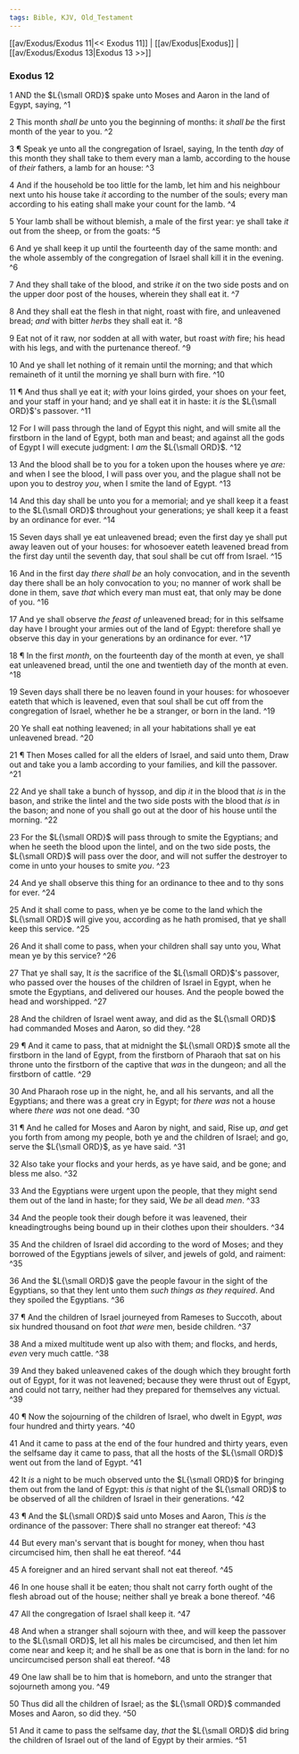 ```yaml
---
tags: Bible, KJV, Old_Testament
---
```


[[av/Exodus/Exodus 11|<< Exodus 11]] | [[av/Exodus|Exodus]] | [[av/Exodus/Exodus 13|Exodus 13 >>]]

### Exodus 12

1 AND the $L{\small ORD}$ spake unto Moses and Aaron in the land of Egypt, saying, ^1

2 This month _shall_ _be_ unto you the beginning of months: it _shall_ _be_ the first month of the year to you. ^2

3 ¶ Speak ye unto all the congregation of Israel, saying, In the tenth _day_ of this month they shall take to them every man a lamb, according to the house of _their_ fathers, a lamb for an house: ^3

4 And if the household be too little for the lamb, let him and his neighbour next unto his house take _it_ according to the number of the souls; every man according to his eating shall make your count for the lamb. ^4

5 Your lamb shall be without blemish, a male of the first year: ye shall take _it_ out from the sheep, or from the goats: ^5

6 And ye shall keep it up until the fourteenth day of the same month: and the whole assembly of the congregation of Israel shall kill it in the evening. ^6

7 And they shall take of the blood, and strike _it_ on the two side posts and on the upper door post of the houses, wherein they shall eat it. ^7

8 And they shall eat the flesh in that night, roast with fire, and unleavened bread; _and_ with bitter _herbs_ they shall eat it. ^8

9 Eat not of it raw, nor sodden at all with water, but roast _with_ fire; his head with his legs, and with the purtenance thereof. ^9

10 And ye shall let nothing of it remain until the morning; and that which remaineth of it until the morning ye shall burn with fire. ^10

11 ¶ And thus shall ye eat it; _with_ your loins girded, your shoes on your feet, and your staff in your hand; and ye shall eat it in haste: it _is_ the $L{\small ORD}$'s passover. ^11

12 For I will pass through the land of Egypt this night, and will smite all the firstborn in the land of Egypt, both man and beast; and against all the gods of Egypt I will execute judgment: I _am_ the $L{\small ORD}$. ^12

13 And the blood shall be to you for a token upon the houses where ye _are:_ and when I see the blood, I will pass over you, and the plague shall not be upon you to destroy _you_, when I smite the land of Egypt. ^13

14 And this day shall be unto you for a memorial; and ye shall keep it a feast to the $L{\small ORD}$ throughout your generations; ye shall keep it a feast by an ordinance for ever. ^14

15 Seven days shall ye eat unleavened bread; even the first day ye shall put away leaven out of your houses: for whosoever eateth leavened bread from the first day until the seventh day, that soul shall be cut off from Israel. ^15

16 And in the first day _there_ _shall_ _be_ an holy convocation, and in the seventh day there shall be an holy convocation to you; no manner of work shall be done in them, save _that_ which every man must eat, that only may be done of you. ^16

17 And ye shall observe _the_ _feast_ _of_ unleavened bread; for in this selfsame day have I brought your armies out of the land of Egypt: therefore shall ye observe this day in your generations by an ordinance for ever. ^17

18 ¶ In the first _month_, on the fourteenth day of the month at even, ye shall eat unleavened bread, until the one and twentieth day of the month at even. ^18

19 Seven days shall there be no leaven found in your houses: for whosoever eateth that which is leavened, even that soul shall be cut off from the congregation of Israel, whether he be a stranger, or born in the land. ^19

20 Ye shall eat nothing leavened; in all your habitations shall ye eat unleavened bread. ^20

21 ¶ Then Moses called for all the elders of Israel, and said unto them, Draw out and take you a lamb according to your families, and kill the passover. ^21

22 And ye shall take a bunch of hyssop, and dip _it_ in the blood that _is_ in the bason, and strike the lintel and the two side posts with the blood that _is_ in the bason; and none of you shall go out at the door of his house until the morning. ^22

23 For the $L{\small ORD}$ will pass through to smite the Egyptians; and when he seeth the blood upon the lintel, and on the two side posts, the $L{\small ORD}$ will pass over the door, and will not suffer the destroyer to come in unto your houses to smite _you_. ^23

24 And ye shall observe this thing for an ordinance to thee and to thy sons for ever. ^24

25 And it shall come to pass, when ye be come to the land which the $L{\small ORD}$ will give you, according as he hath promised, that ye shall keep this service. ^25

26 And it shall come to pass, when your children shall say unto you, What mean ye by this service? ^26

27 That ye shall say, It _is_ the sacrifice of the $L{\small ORD}$'s passover, who passed over the houses of the children of Israel in Egypt, when he smote the Egyptians, and delivered our houses. And the people bowed the head and worshipped. ^27

28 And the children of Israel went away, and did as the $L{\small ORD}$ had commanded Moses and Aaron, so did they. ^28

29 ¶ And it came to pass, that at midnight the $L{\small ORD}$ smote all the firstborn in the land of Egypt, from the firstborn of Pharaoh that sat on his throne unto the firstborn of the captive that _was_ in the dungeon; and all the firstborn of cattle. ^29

30 And Pharaoh rose up in the night, he, and all his servants, and all the Egyptians; and there was a great cry in Egypt; for _there_ _was_ not a house where _there_ _was_ not one dead. ^30

31 ¶ And he called for Moses and Aaron by night, and said, Rise up, _and_ get you forth from among my people, both ye and the children of Israel; and go, serve the $L{\small ORD}$, as ye have said. ^31

32 Also take your flocks and your herds, as ye have said, and be gone; and bless me also. ^32

33 And the Egyptians were urgent upon the people, that they might send them out of the land in haste; for they said, We _be_ all dead _men_. ^33

34 And the people took their dough before it was leavened, their kneadingtroughs being bound up in their clothes upon their shoulders. ^34

35 And the children of Israel did according to the word of Moses; and they borrowed of the Egyptians jewels of silver, and jewels of gold, and raiment: ^35

36 And the $L{\small ORD}$ gave the people favour in the sight of the Egyptians, so that they lent unto them _such_ _things_ _as_ _they_ _required_. And they spoiled the Egyptians. ^36

37 ¶ And the children of Israel journeyed from Rameses to Succoth, about six hundred thousand on foot _that_ _were_ men, beside children. ^37

38 And a mixed multitude went up also with them; and flocks, and herds, _even_ very much cattle. ^38

39 And they baked unleavened cakes of the dough which they brought forth out of Egypt, for it was not leavened; because they were thrust out of Egypt, and could not tarry, neither had they prepared for themselves any victual. ^39

40 ¶ Now the sojourning of the children of Israel, who dwelt in Egypt, _was_ four hundred and thirty years. ^40

41 And it came to pass at the end of the four hundred and thirty years, even the selfsame day it came to pass, that all the hosts of the $L{\small ORD}$ went out from the land of Egypt. ^41

42 It _is_ a night to be much observed unto the $L{\small ORD}$ for bringing them out from the land of Egypt: this _is_ that night of the $L{\small ORD}$ to be observed of all the children of Israel in their generations. ^42

43 ¶ And the $L{\small ORD}$ said unto Moses and Aaron, This _is_ the ordinance of the passover: There shall no stranger eat thereof: ^43

44 But every man's servant that is bought for money, when thou hast circumcised him, then shall he eat thereof. ^44

45 A foreigner and an hired servant shall not eat thereof. ^45

46 In one house shall it be eaten; thou shalt not carry forth ought of the flesh abroad out of the house; neither shall ye break a bone thereof. ^46

47 All the congregation of Israel shall keep it. ^47

48 And when a stranger shall sojourn with thee, and will keep the passover to the $L{\small ORD}$, let all his males be circumcised, and then let him come near and keep it; and he shall be as one that is born in the land: for no uncircumcised person shall eat thereof. ^48

49 One law shall be to him that is homeborn, and unto the stranger that sojourneth among you. ^49

50 Thus did all the children of Israel; as the $L{\small ORD}$ commanded Moses and Aaron, so did they. ^50

51 And it came to pass the selfsame day, _that_ the $L{\small ORD}$ did bring the children of Israel out of the land of Egypt by their armies. ^51
